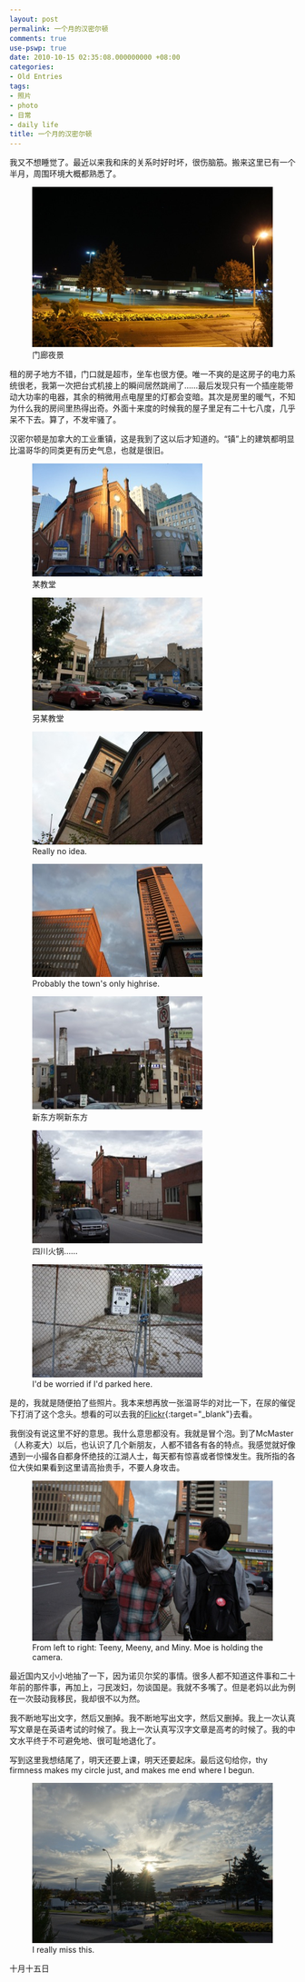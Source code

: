 ```yaml
---
layout: post
permalink: 一个月的汉密尔顿
comments: true
use-pswp: true
date: 2010-10-15 02:35:08.000000000 +08:00
categories:
- Old Entries
tags:
- 照片
- photo
- 日常
- daily life
title: 一个月的汉密尔顿
---
```


我又不想睡觉了。最近以来我和床的关系时好时坏，很伤脑筋。搬来这里已有一个半月，周围环境大概都熟悉了。

<div class="imgDisplay monod" style="max-width: 600px;" itemscope itemtype="http://schema.org/ImageGallery">
  <figure itemprop="associatedMedia" itemscope itemtype="http://schema.org/ImageObject">
    <a href="/assets/old/dsc00513-1024x681.jpg" itemprop="contentUrl" data-size="1024x681" >
    <img src="/assets/old/dsc00513-600x399.jpg" itemprop="thumbnail" 
      title="门廊夜景" 
      alt="门廊夜景" />
    </a>
    <figcaption itemprop="caption description">门廊夜景</figcaption>
  </figure>
</div>

租的房子地方不错，门口就是超市，坐车也很方便。唯一不爽的是这房子的电力系统很老，我第一次把台式机接上的瞬间居然跳闸了……最后发现只有一个插座能带动大功率的电器，其余的稍微用点电屋里的灯都会变暗。其次是房里的暖气，不知为什么我的房间里热得出奇。外面十来度的时候我的屋子里足有二十七八度，几乎呆不下去。算了，不发牢骚了。

<!--excerpt-->

汉密尔顿是加拿大的工业重镇，这是我到了这以后才知道的。“镇”上的建筑都明显比温哥华的同类更有历史气息，也就是很旧。

<div class="imgDisplay monoh" itemscope itemtype="http://schema.org/ImageGallery">
  <figure itemprop="associatedMedia" itemscope itemtype="http://schema.org/ImageObject">
    <a href="/assets/old/dsc00647-1024x681.jpg" itemprop="contentUrl" data-size="1024x681" >
    <img src="/assets/old/dsc00647-300x199.jpg" itemprop="thumbnail" 
      title="某教堂" 
      alt="某教堂" />
    </a>
    <figcaption itemprop="caption description">某教堂</figcaption>
  </figure>
  <figure itemprop="associatedMedia" itemscope itemtype="http://schema.org/ImageObject">
    <a href="/assets/old/dsc00569-1024x681.jpg" itemprop="contentUrl" data-size="1024x681" >
    <img src="/assets/old/dsc00569-300x199.jpg" itemprop="thumbnail" 
      title="另某教堂" 
      alt="另某教堂" />
    </a>
    <figcaption itemprop="caption description">另某教堂</figcaption>
  </figure>
  <figure itemprop="associatedMedia" itemscope itemtype="http://schema.org/ImageObject">
    <a href="/assets/old/dsc00570-1024x681.jpg" itemprop="contentUrl" data-size="1024x681" >
    <img src="/assets/old/dsc00570-300x199.jpg" itemprop="thumbnail" 
      title="Really no idea." 
      alt="Really no idea." />
    </a>
    <figcaption itemprop="caption description">Really no idea.</figcaption>
  </figure>
  <figure itemprop="associatedMedia" itemscope itemtype="http://schema.org/ImageObject">
    <a href="/assets/old/dsc00584-1024x681.jpg" itemprop="contentUrl" data-size="1024x681" >
    <img src="/assets/old/dsc00584-300x199.jpg" itemprop="thumbnail" 
      title="Probably the town's only highrise." 
      alt="Probably the town's only highrise." />
    </a>
    <figcaption itemprop="caption description">Probably the town's only highrise.</figcaption>
  </figure>
  <figure itemprop="associatedMedia" itemscope itemtype="http://schema.org/ImageObject">
    <a href="/assets/old/dsc00588-1024x681.jpg" itemprop="contentUrl" data-size="1024x681" >
    <img src="/assets/old/dsc00588-300x199.jpg" itemprop="thumbnail" 
      title="新东方啊新东方" 
      alt="新东方啊新东方" />
    </a>
    <figcaption itemprop="caption description">新东方啊新东方</figcaption>
  </figure>
  <figure itemprop="associatedMedia" itemscope itemtype="http://schema.org/ImageObject">
    <a href="/assets/old/dsc00593-1024x681.jpg" itemprop="contentUrl" data-size="1024x681" >
    <img src="/assets/old/dsc00593-300x199.jpg" itemprop="thumbnail" 
      title="四川火锅……" 
      alt="四川火锅……" />
    </a>
    <figcaption itemprop="caption description">四川火锅……</figcaption>
  </figure>
  <figure itemprop="associatedMedia" itemscope itemtype="http://schema.org/ImageObject">
    <a href="/assets/old/dsc00595-1024x681.jpg" itemprop="contentUrl" data-size="1024x681" >
    <img src="/assets/old/dsc00595-300x199.jpg" itemprop="thumbnail" 
      title="I'd be worried if I'd parked here." 
      alt="I'd be worried if I'd parked here." />
    </a>
    <figcaption itemprop="caption description">I'd be worried if I'd parked here.</figcaption>
  </figure>
</div>

是的，我就是随便拍了些照片。我本来想再放一张温哥华的对比一下，在尿的催促下打消了这个念头。想看的可以去我的[Flickr](http://www.flickr.com/photos/24574796@N08/5076502596/){:target="_blank"}去看。

我倒没有说这里不好的意思。我什么意思都没有。我就是冒个泡。到了McMaster（人称麦大）以后，也认识了几个新朋友，人都不错各有各的特点。我感觉就好像遇到一小撮各自都身怀绝技的江湖人士，每天都有惊喜或者惊悚发生。我所指的各位大侠如果看到这里请高抬贵手，不要人身攻击。

<div class="imgDisplay monod" style="max-width: 600px;" itemscope itemtype="http://schema.org/ImageGallery">
  <figure itemprop="associatedMedia" itemscope itemtype="http://schema.org/ImageObject">
    <a href="/assets/old/dsc00581-1024x681.jpg" itemprop="contentUrl" data-size="1024x681" >
    <img src="/assets/old/dsc00581-600x399.jpg" itemprop="thumbnail" 
      title="From left to right: Teeny, Meeny, and Miny. Moe is holding the camera." 
      alt="From left to right: Teeny, Meeny, and Miny. Moe is holding the camera." />
    </a>
    <figcaption itemprop="caption description">From left to right: Teeny, Meeny, and Miny. Moe is holding the camera.</figcaption>
  </figure>
</div>

最近国内又小小地抽了一下，因为诺贝尔奖的事情。很多人都不知道这件事和二十年前的那件事，再加上，刁民泼妇，勿谈国是。我就不多嘴了。但是老妈以此为例在一次鼓动我移民，我却很不以为然。

我不断地写出文字，然后又删掉。我不断地写出文字，然后又删掉。我上一次认真写文章是在英语考试的时候了。我上一次认真写汉字文章是高考的时候了。我的中文水平终于不可避免地、很可耻地退化了。

写到这里我想结尾了，明天还要上课，明天还要起床。最后这句给你，thy firmness makes my circle just, and makes me end where I begun.

<div class="imgDisplay monod" style="max-width: 600px;" itemscope itemtype="http://schema.org/ImageGallery">
  <figure itemprop="associatedMedia" itemscope itemtype="http://schema.org/ImageObject">
    <a href="/assets/old/dsc00626-1024x681.jpg" itemprop="contentUrl" data-size="1024x681" >
    <img src="/assets/old/dsc00626-600x399.jpg" itemprop="thumbnail" 
      title="I really miss this." 
      alt="I really miss this." />
    </a>
    <figcaption itemprop="caption description">I really miss this.</figcaption>
  </figure>
</div>

十月十五日
